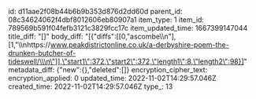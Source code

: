 id: d11aae2f08b44b6b9b353d876d2dd60d
parent_id: 08c34624062f4dbf8012606eb80907a1
item_type: 1
item_id: 789569b591f04fefb3121c3829fcc17c
item_updated_time: 1667399147044
title_diff: "[]"
body_diff: "[{\"diffs\":[[0,\"ascombe\\\n\"],[1,\"\\\nhttps://www.peakdistrictonline.co.uk/a-derbyshire-poem-the-drunken-butcher-of-tideswell/\\\n\"]],\"start1\":372,\"start2\":372,\"length1\":8,\"length2\":98}]"
metadata_diff: {"new":{},"deleted":[]}
encryption_cipher_text: 
encryption_applied: 0
updated_time: 2022-11-02T14:29:57.046Z
created_time: 2022-11-02T14:29:57.046Z
type_: 13